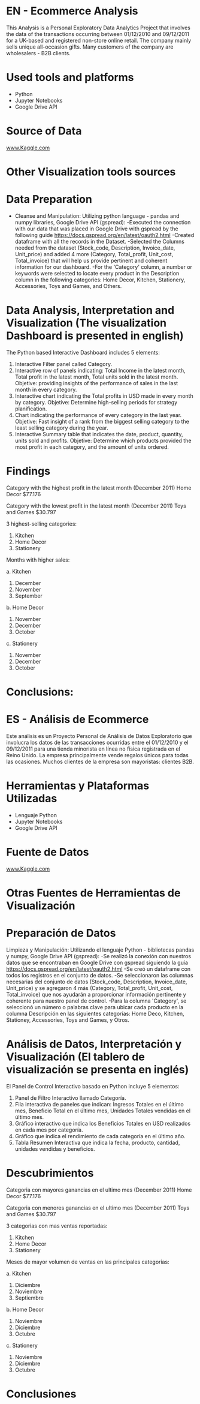 # EN - Ecommerce Analysis
This Analysis is a Personal Exploratory Data Analytics Project that involves the data of the transactions occurring between 01/12/2010 and 09/12/2011 for a UK-based and registered non-store online retail. The company mainly sells unique all-occasion gifts. Many customers of the company are wholesalers - B2B clients.

# Used tools and platforms
- Python
- Jupyter Notebooks
- Google Drive API

# Source of Data
www.Kaggle.com

# Other Visualization tools sources

# Data Preparation
- Cleanse and Manipulation:
  Utilizing python language - pandas and numpy libraries, Google Drive API (gspread):
  -Executed the connection with our data that was placed in Google Drive with gspread by the following guide https://docs.gspread.org/en/latest/oauth2.html
  -Created dataframe with all the records in the Dataset.
  -Selected the Columns needed from the dataset (Stock_code, Description, Invoice_date, Unit_price)  and added 4 more (Category, Total_profit, Unit_cost, Total_invoice) that will help us provide pertinent and coherent information for our dashboard.
  -For the 'Category' column, a number or keywords were selected to locate every product in the Description column in the following categories: Home Decor, Kitchen, Stationery, Accessories, Toys and Games, and Others.

# Data Analysis, Interpretation and Visualization (The visualization Dashboard is presented in english)
The Python based Interactive Dashboard includes 5 elements:
1. Interactive Filter panel called Category.
2. Interactive row of panels indicating: Total Income in the latest month, Total profit in the latest month, Total units sold in the latest month. Objetive: providing insights of the performance of sales in the last month in every category.
3. Interactive chart indicating the Total profits in USD made in every month by category. Objetive: Determine high-selling periods for strategy planification.
4. Chart indicating the performance of every category in the last year. Objetive: Fast insight of a rank from the biggest selling category to the least selling category during the year.
5. Interactive Summary table that indicates the date, product, quantity, units sold and profits. Objetive: Determine which products provided the most profit in each category, and the amount of units ordered.


# Findings

Category with the highest profit in the latest month (December 2011)
Home Decor $77.176

Category with the lowest profit in the latest month (December 2011)
Toys and Games $30.797


3 highest-selling categories: 

1. Kitchen
2. Home Decor
3. Stationery

Months with higher sales:

a. Kitchen
   1. December
   2. November
   3. September

b. Home Decor
   1. November
   2. December
   3. October

c. Stationery
   1. November
   2. December
   3. October


# Conclusions:


  
# ES - Análisis de Ecommerce
Este análisis es un Proyecto Personal de Análisis de Datos Exploratorio que involucra los datos de las transacciones ocurridas entre el 01/12/2010 y el 09/12/2011 para una tienda minorista en línea no física registrada en el Reino Unido. La empresa principalmente vende regalos únicos para todas las ocasiones. Muchos clientes de la empresa son mayoristas: clientes B2B.

# Herramientas y Plataformas Utilizadas
- Lenguaje Python
- Jupyter Notebooks
- Google Drive API

# Fuente de Datos
www.Kaggle.com

# Otras Fuentes de Herramientas de Visualización

# Preparación de Datos
Limpieza y Manipulación:
Utilizando el lenguaje Python - bibliotecas pandas y numpy, Google Drive API (gspread):
-Se realizó la conexión con nuestros datos que se encontraban en Google Drive con gspread siguiendo la guía https://docs.gspread.org/en/latest/oauth2.html
-Se creó un dataframe con todos los registros en el conjunto de datos.
-Se seleccionaron las columnas necesarias del conjunto de datos (Stock_code, Description, Invoice_date, Unit_price) y se agregaron 4 más (Category, Total_profit, Unit_cost, Total_invoice) que nos ayudarán a proporcionar información pertinente y coherente para nuestro panel de control.
-Para la columna 'Category', se seleccionó un número o palabras clave para ubicar cada producto en la columna Descripción en las siguientes categorías: Home Deco, Kitchen, Stationey, Accessories, Toys and Games, y Otros.
  
# Análisis de Datos, Interpretación y Visualización (El tablero de visualización se presenta en inglés)
El Panel de Control Interactivo basado en Python incluye 5 elementos:

1. Panel de Filtro Interactivo llamado Categoría.
2. Fila interactiva de paneles que indican: Ingresos Totales en el último mes, Beneficio Total en el último mes, Unidades Totales vendidas en el último mes.
3. Gráfico interactivo que indica los Beneficios Totales en USD realizados en cada mes por categoría.
4. Gráfico que indica el rendimiento de cada categoría en el último año.
5. Tabla Resumen Interactiva que indica la fecha, producto, cantidad, unidades vendidas y beneficios.

# Descubrimientos

Categoria con mayores ganancias en el ultimo mes  (December 2011)
Home Decor $77.176

Categoria con menores ganancias en el ultimo mes (December 2011)
Toys and Games $30.797

3 categorias con mas ventas reportadas: 
1. Kitchen
2. Home Decor
3. Stationery

Meses de mayor volumen de ventas en las principales categorias:

a. Kitchen
   1. Diciembre
   2. Noviembre
   3. Septiembre

b. Home Decor
   1. Noviembre
   2. Diciembre
   3. Octubre

c. Stationery
   1. Noviembre
   2. Diciembre
   3. Octubre


# Conclusiones
